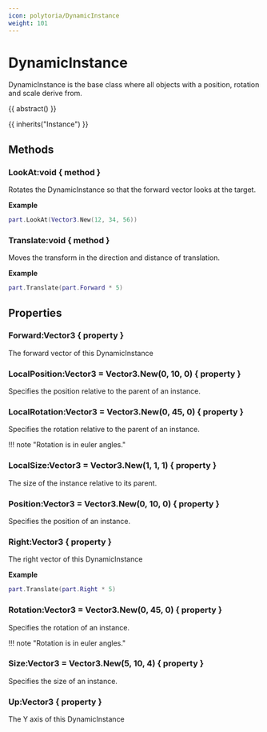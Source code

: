 ```yaml
---
icon: polytoria/DynamicInstance
weight: 101
---
```


# DynamicInstance

DynamicInstance is the base class where all objects with a position, rotation and scale derive from.

{{ abstract() }}

{{ inherits("Instance") }}

## Methods

### LookAt:void { method }

Rotates the DynamicInstance so that the forward vector looks at the target.

**Example**

```lua
part.LookAt(Vector3.New(12, 34, 56))
```

### Translate:void { method }

Moves the transform in the direction and distance of translation.

**Example**

```lua
part.Translate(part.Forward * 5)
```

## Properties

### Forward:Vector3 { property }

The forward vector of this DynamicInstance

### LocalPosition:Vector3 = Vector3.New(0, 10, 0) { property }

Specifies the position relative to the parent of an instance.

### LocalRotation:Vector3 = Vector3.New(0, 45, 0) { property }

Specifies the rotation relative to the parent of an instance.

!!! note "Rotation is in euler angles."

### LocalSize:Vector3 = Vector3.New(1, 1, 1) { property }

The size of the instance relative to its parent.

### Position:Vector3 = Vector3.New(0, 10, 0) { property }

Specifies the position of an instance.

### Right:Vector3 { property }

The right vector of this DynamicInstance

**Example**

```lua
part.Translate(part.Right * 5)
```

### Rotation:Vector3 = Vector3.New(0, 45, 0) { property }

Specifies the rotation of an instance.

!!! note "Rotation is in euler angles."

### Size:Vector3 = Vector3.New(5, 10, 4) { property }

Specifies the size of an instance.

### Up:Vector3 { property }

The Y axis of this DynamicInstance
